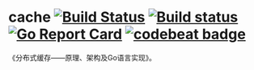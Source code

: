 # cache [![Build Status](https://travis-ci.org/read-and-code/cache.svg?branch=master)](https://travis-ci.org/read-and-code/cache) [![Build status](https://ci.appveyor.com/api/projects/status/ralfgfx5ds7w7yl4/branch/master?svg=true)](https://ci.appveyor.com/project/Frederick-S/cache/branch/master) [![Go Report Card](https://goreportcard.com/badge/github.com/read-and-code/cache)](https://goreportcard.com/report/github.com/read-and-code/cache) [![codebeat badge](https://codebeat.co/badges/4126798d-1971-4996-b2ba-99818037351b)](https://codebeat.co/projects/github-com-read-and-code-cache-master)
《分布式缓存——原理、架构及Go语言实现》。
